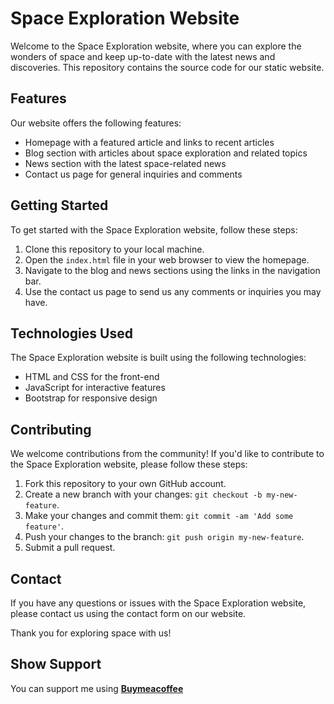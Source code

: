 # Space Exploration Website

Welcome to the Space Exploration website, where you can explore the wonders of space and keep up-to-date with the latest news and discoveries. This repository contains the source code for our static website.

## Features

Our website offers the following features:

- Homepage with a featured article and links to recent articles
- Blog section with articles about space exploration and related topics
- News section with the latest space-related news
- Contact us page for general inquiries and comments

## Getting Started

To get started with the Space Exploration website, follow these steps:

1. Clone this repository to your local machine.
2. Open the `index.html` file in your web browser to view the homepage.
3. Navigate to the blog and news sections using the links in the navigation bar.
4. Use the contact us page to send us any comments or inquiries you may have.

## Technologies Used

The Space Exploration website is built using the following technologies:

- HTML and CSS for the front-end
- JavaScript for interactive features
- Bootstrap for responsive design

## Contributing

We welcome contributions from the community! If you'd like to contribute to the Space Exploration website, please follow these steps:

1. Fork this repository to your own GitHub account.
2. Create a new branch with your changes: `git checkout -b my-new-feature`.
3. Make your changes and commit them: `git commit -am 'Add some feature'`.
4. Push your changes to the branch: `git push origin my-new-feature`.
5. Submit a pull request.

## Contact

If you have any questions or issues with the Space Exploration website, please contact us using the contact form on our website.

Thank you for exploring space with us!

## Show Support </h3>

<p>You can support me using <a href="https://Buymeacoffee.com/chetanraut/"><b>Buymeacoffee</b>
</a></p>
